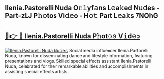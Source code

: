 ## Ilenia.Pastorelli Nuda O𝚗𝚕yf𝚊ns L𝚎a𝚔ed N𝚞𝚍es - Part-zLJ P𝚑𝚘tos Vi𝚍𝚎o - H𝚘𝚝 Part L𝚎a𝚔s 7NOhG

# <h2><a href="http://kfdbv61.oniu.top/?m=Ilenia.Pastorelli+Nuda">🔗👉 🔴 Ilenia.Pastorelli Nuda P𝚑ot𝚘𝚜 V𝚒d𝚎o</a></h2>

[![Ilenia.Pastorelli Nuda Nu𝚍e𝚜](https://i.imgur.com/0qMVB7G.gif)](http://kfdbv61.oniu.top/?m=Ilenia.Pastorelli+Nuda)
Social media influencer Ilenia.Pastorelli Nuda, known for disseminating dance and lifestyle information, featuring presentations and vlogs. Skilled special effects assistant Ilenia.Pastorelli Nuda, celebrated for their remarkable abilities and accomplishments in assisting special effects artists.  
